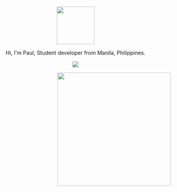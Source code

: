 <div align="center">
  <br>
  <br>
  <br>
  <br>
    <img width="100" height="100" src="https://i.pinimg.com/originals/5c/f9/d5/5cf9d53f1f2b13933b54b8180a7a1450.gif" />
  
  <br>
  <p>
  
  </p>
  <p>Hi, I'm Paul, Student developer from Manila, Philippines.</p>
  <p>
    <a href="https://wangchujiang.com/">
      <img src="https://github-readme-stats.vercel.app/api?username=dinogomez&show_icons=true&theme=dark&hide_title=true&hide_border=true" />
    </a>
  </p>
<img align='right'   width="300" src="https://github-readme-stats.vercel.app/api?username=LikeRainDay&show_icons=true&title_color=fff&icon_color=79ff97&text_color=9f9f9f&bg_color=151515">
<!--
**dinogomez/dinogomez** is a ✨ _special_ ✨ repository because its `README.md` (this file) appears on your GitHub profile.

Here are some ideas to get you started:

- 🔭 I’m currently working on ...
- 🌱 I’m currently learning ...
- 👯 I’m looking to collaborate on ...
- 🤔 I’m looking for help with ...
- 💬 Ask me about ...
- 📫 How to reach me: ...
- 😄 Pronouns: ...
- ⚡ Fun fact: ...
-->
